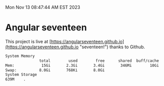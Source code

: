 Mon Nov 13 08:47:44 AM EST 2023

# Angular seventeen


This project is live at [https://angularseventeen.github.io](https://angularseventeen.github.io "seventeen!") thanks to Github.

```bash
System Memory
               total        used        free      shared  buff/cache   available
Mem:            15Gi       2.3Gi       3.4Gi       346Mi        10Gi        12Gi
Swap:          8.0Gi       768Ki       8.0Gi
System Storage
639M	.

